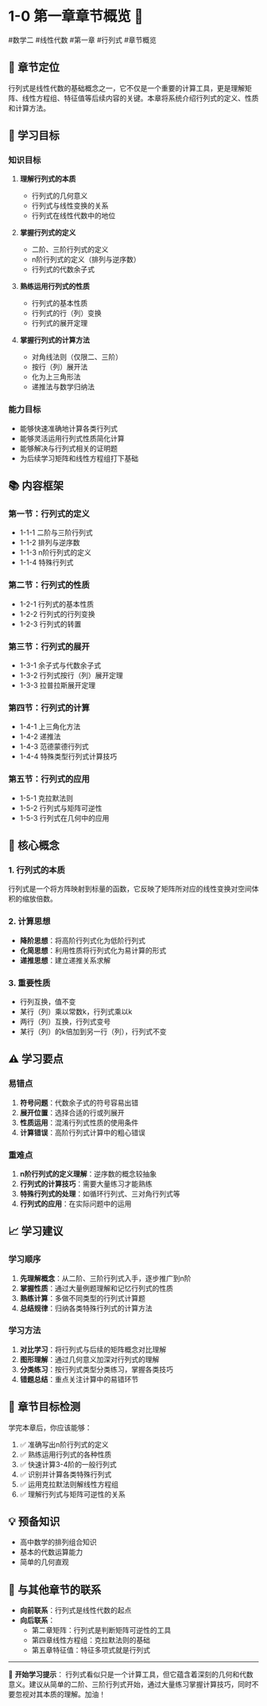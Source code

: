 # 1-0 第一章章节概览 🎯

#数学二 #线性代数 #第一章 #行列式 #章节概览

## 📌 章节定位

行列式是线性代数的基础概念之一，它不仅是一个重要的计算工具，更是理解矩阵、线性方程组、特征值等后续内容的关键。本章将系统介绍行列式的定义、性质和计算方法。

## 🎯 学习目标

### 知识目标
1. **理解行列式的本质**
   - 行列式的几何意义
   - 行列式与线性变换的关系
   - 行列式在线性代数中的地位

2. **掌握行列式的定义**
   - 二阶、三阶行列式的定义
   - n阶行列式的定义（排列与逆序数）
   - 行列式的代数余子式

3. **熟练运用行列式的性质**
   - 行列式的基本性质
   - 行列式的行（列）变换
   - 行列式的展开定理

4. **掌握行列式的计算方法**
   - 对角线法则（仅限二、三阶）
   - 按行（列）展开法
   - 化为上三角形法
   - 递推法与数学归纳法

### 能力目标
- 能够快速准确地计算各类行列式
- 能够灵活运用行列式性质简化计算
- 能够解决与行列式相关的证明题
- 为后续学习矩阵和线性方程组打下基础

## 📚 内容框架

### 第一节：行列式的定义
- 1-1-1 二阶与三阶行列式
- 1-1-2 排列与逆序数
- 1-1-3 n阶行列式的定义
- 1-1-4 特殊行列式

### 第二节：行列式的性质
- 1-2-1 行列式的基本性质
- 1-2-2 行列式的行列变换
- 1-2-3 行列式的转置

### 第三节：行列式的展开
- 1-3-1 余子式与代数余子式
- 1-3-2 行列式按行（列）展开定理
- 1-3-3 拉普拉斯展开定理

### 第四节：行列式的计算
- 1-4-1 上三角化方法
- 1-4-2 递推法
- 1-4-3 范德蒙德行列式
- 1-4-4 特殊类型行列式计算技巧

### 第五节：行列式的应用
- 1-5-1 克拉默法则
- 1-5-2 行列式与矩阵可逆性
- 1-5-3 行列式在几何中的应用

## 🔑 核心概念

### 1. 行列式的本质
行列式是一个将方阵映射到标量的函数，它反映了矩阵所对应的线性变换对空间体积的缩放倍数。

### 2. 计算思想
- **降阶思想**：将高阶行列式化为低阶行列式
- **化简思想**：利用性质将行列式化为易计算的形式
- **递推思想**：建立递推关系求解

### 3. 重要性质
- 行列互换，值不变
- 某行（列）乘以常数k，行列式乘以k
- 两行（列）互换，行列式变号
- 某行（列）的k倍加到另一行（列），行列式不变

## ⚠️ 学习要点

### 易错点
1. **符号问题**：代数余子式的符号容易出错
2. **展开位置**：选择合适的行或列展开
3. **性质运用**：混淆行列式性质的使用条件
4. **计算错误**：高阶行列式计算中的粗心错误

### 重难点
1. **n阶行列式的定义理解**：逆序数的概念较抽象
2. **行列式的计算技巧**：需要大量练习才能熟练
3. **特殊行列式的处理**：如循环行列式、三对角行列式等
4. **行列式的应用**：在实际问题中的运用

## 📈 学习建议

### 学习顺序
1. **先理解概念**：从二阶、三阶行列式入手，逐步推广到n阶
2. **掌握性质**：通过大量例题理解和记忆行列式的性质
3. **熟练计算**：多做不同类型的行列式计算题
4. **总结规律**：归纳各类特殊行列式的计算方法

### 学习方法
1. **对比学习**：将行列式与后续的矩阵概念对比理解
2. **图形理解**：通过几何意义加深对行列式的理解
3. **分类练习**：按行列式类型分类练习，掌握各类技巧
4. **错题总结**：重点关注计算中的易错环节

## 🎯 章节目标检测

学完本章后，你应该能够：
1. ✅ 准确写出n阶行列式的定义
2. ✅ 熟练运用行列式的各种性质
3. ✅ 快速计算3-4阶的一般行列式
4. ✅ 识别并计算各类特殊行列式
5. ✅ 运用克拉默法则解线性方程组
6. ✅ 理解行列式与矩阵可逆性的关系

## 💡 预备知识

- 高中数学的排列组合知识
- 基本的代数运算能力
- 简单的几何直观

## 🔗 与其他章节的联系

- **向前联系**：行列式是线性代数的起点
- **向后联系**：
  - 第二章矩阵：行列式是判断矩阵可逆性的工具
  - 第四章线性方程组：克拉默法则的基础
  - 第五章特征值：特征多项式就是行列式

---

💪 **开始学习提示**：
行列式看似只是一个计算工具，但它蕴含着深刻的几何和代数意义。建议从简单的二阶、三阶行列式开始，通过大量练习掌握计算技巧，同时不要忽视对其本质的理解。加油！